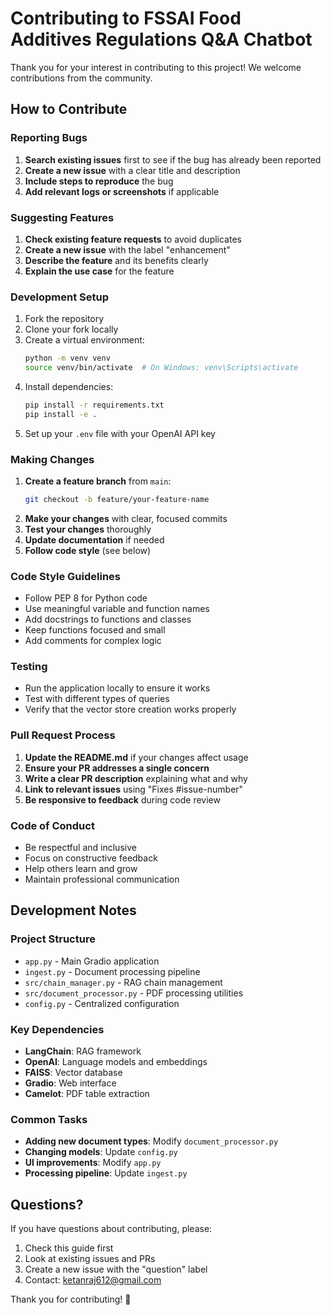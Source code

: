 # Contributing to FSSAI Food Additives Regulations Q&A Chatbot

Thank you for your interest in contributing to this project! We welcome contributions from the community.

## How to Contribute

### Reporting Bugs

1. **Search existing issues** first to see if the bug has already been reported
2. **Create a new issue** with a clear title and description
3. **Include steps to reproduce** the bug
4. **Add relevant logs or screenshots** if applicable

### Suggesting Features

1. **Check existing feature requests** to avoid duplicates
2. **Create a new issue** with the label "enhancement"
3. **Describe the feature** and its benefits clearly
4. **Explain the use case** for the feature

### Development Setup

1. Fork the repository
2. Clone your fork locally
3. Create a virtual environment:
   ```bash
   python -m venv venv
   source venv/bin/activate  # On Windows: venv\Scripts\activate
   ```
4. Install dependencies:
   ```bash
   pip install -r requirements.txt
   pip install -e .
   ```
5. Set up your `.env` file with your OpenAI API key

### Making Changes

1. **Create a feature branch** from `main`:
   ```bash
   git checkout -b feature/your-feature-name
   ```
2. **Make your changes** with clear, focused commits
3. **Test your changes** thoroughly
4. **Update documentation** if needed
5. **Follow code style** (see below)

### Code Style Guidelines

- Follow PEP 8 for Python code
- Use meaningful variable and function names
- Add docstrings to functions and classes
- Keep functions focused and small
- Add comments for complex logic

### Testing

- Run the application locally to ensure it works
- Test with different types of queries
- Verify that the vector store creation works properly

### Pull Request Process

1. **Update the README.md** if your changes affect usage
2. **Ensure your PR addresses a single concern**
3. **Write a clear PR description** explaining what and why
4. **Link to relevant issues** using "Fixes #issue-number"
5. **Be responsive to feedback** during code review

### Code of Conduct

- Be respectful and inclusive
- Focus on constructive feedback
- Help others learn and grow
- Maintain professional communication

## Development Notes

### Project Structure

- `app.py` - Main Gradio application
- `ingest.py` - Document processing pipeline
- `src/chain_manager.py` - RAG chain management
- `src/document_processor.py` - PDF processing utilities
- `config.py` - Centralized configuration

### Key Dependencies

- **LangChain**: RAG framework
- **OpenAI**: Language models and embeddings
- **FAISS**: Vector database
- **Gradio**: Web interface
- **Camelot**: PDF table extraction

### Common Tasks

- **Adding new document types**: Modify `document_processor.py`
- **Changing models**: Update `config.py`
- **UI improvements**: Modify `app.py`
- **Processing pipeline**: Update `ingest.py`

## Questions?

If you have questions about contributing, please:

1. Check this guide first
2. Look at existing issues and PRs
3. Create a new issue with the "question" label
4. Contact: ketanraj612@gmail.com

Thank you for contributing! 🎉
